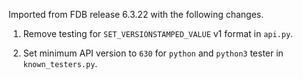 Imported from FDB release 6.3.22 with the following changes.

1. Remove testing for `SET_VERSIONSTAMPED_VALUE` v1 format in
   `api.py`.

2. Set minimum API version to `630` for `python` and `python3` tester
   in `known_testers.py`.
